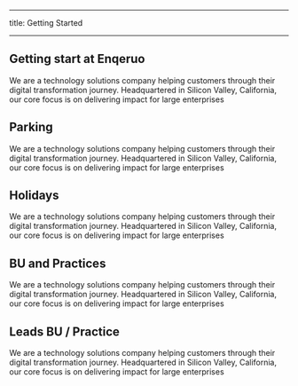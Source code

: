 
---
title: Getting Started

---

## Getting start at Enqeruo

We are a technology solutions company helping customers through their digital transformation journey. Headquartered in Silicon Valley, California, our core focus is on delivering impact for large enterprises

## Parking

We are a technology solutions company helping customers through their digital transformation journey. Headquartered in Silicon Valley, California, our core focus is on delivering impact for large enterprises

## Holidays

We are a technology solutions company helping customers through their digital transformation journey. Headquartered in Silicon Valley, California, our core focus is on delivering impact for large enterprises

## BU and Practices

We are a technology solutions company helping customers through their digital transformation journey. Headquartered in Silicon Valley, California, our core focus is on delivering impact for large enterprises

## Leads BU / Practice

We are a technology solutions company helping customers through their digital transformation journey. Headquartered in Silicon Valley, California, our core focus is on delivering impact for large enterprises
